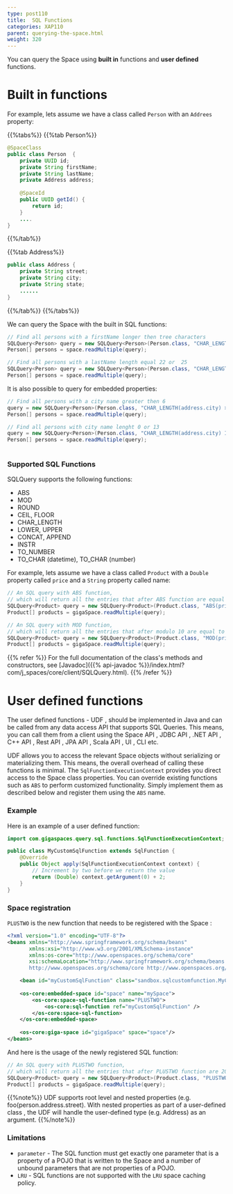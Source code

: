 ```yaml
---
type: post110
title:  SQL Functions
categories: XAP110
parent: querying-the-space.html
weight: 320
---
```



You can query the Space using **built in** functions and **user defined** functions.


# Built in functions

For example, lets assume we have a class called `Person` with an `Addrees` property:


{{%tabs%}}
{{%tab Person%}}
```java
@SpaceClass
public class Person  {
	private UUID id;
	private String firstName;
	private String lastName;
	private Address address;
	
	@SpaceId
	public UUID getId() {
		return id;
	}
    ....
}        
```
{{%/tab%}}

{{%tab Address%}}
```java
public class Address {
	private String street;
	private String city;
	private String state;
	......
}
```
{{%/tab%}}
{{%/tabs%}}

We can query the Space with the built in SQL functions:

```java
// Find all persons with a firstName longer then tree characters
SQLQuery<Person> query = new SQLQuery<Person>(Person.class, "CHAR_LENGTH(firstName) > 3");
Person[] persons = space.readMultiple(query);

// Find all persons with a lastName length equal 22 or  25
SQLQuery<Person> query = new SQLQuery<Person>(Person.class, "CHAR_LENGTH(lastName) IN (22, 25");
Person[] persons = space.readMultiple(query); 
```


It is also possible to query for embedded properties:


```java
// Find all persons with a city name greater then 6
query = new SQLQuery<Person>(Person.class, "CHAR_LENGTH(address.city) > 6");
Person[] persons = space.readMultiple(query);

// Find all persons with city name lenght 0 or 13
query = new SQLQuery<Person>(Person.class, "CHAR_LENGTH(address.city) IN (0,13)");
Person[] persons = space.readMultiple(query);
 
```

###  Supported SQL Functions

SQLQuery supports the following functions:

- ABS
- MOD
- ROUND
- CEIL, FLOOR
- CHAR_LENGTH
- LOWER, UPPER
- CONCAT, APPEND
- INSTR
- TO_NUMBER
- TO_CHAR (datetime), TO_CHAR (number)


For example, lets assume we have a class called `Product` with a `Double` property called `price` and a `String` property called name:


```java
// An SQL query with ABS function,
// which will return all the entries that after ABS function are equal to 1 or 4
SQLQuery<Product> query = new SQLQuery<Product>(Product.class, "ABS(price) in (1, 4)");
Product[] products = gigaSpace.readMultiple(query);

// An SQL query with MOD function,
// which will return all the entries that after modulo 10 are equal to 6 or 7
SQLQuery<Product> query = new SQLQuery<Product>(Product.class, "MOD(price, 10) IN (6, 7)");
Product[] products = gigaSpace.readMultiple(query);
```


{{% refer %}}
For the full documentation of the class's methods and constructors, see [Javadoc]({{% api-javadoc %}}/index.html?com/j_spaces/core/client/SQLQuery.html).
{{% /refer %}}


# User defined functions

The user defined functions - UDF , should be implemented in Java and can be called from any data access API that supports SQL Queries. This means, you can call them from a client using the Space API , JDBC API , .NET API , C++ API , Rest API , JPA API , Scala API , UI , CLI etc.

UDF allows you to access the relevant Space objects without serializing or materializing them. This means, the overall overhead of calling these functions is minimal. The `SqlFunctionExecutionContext` provides you direct access to the Space class properties. You can override existing functions such as `ABS` to perform customized functionality. Simply implement them as described below and register them using the `ABS` name.

### Example

Here is an example of a user defined function: 


 
 

```java
import com.gigaspaces.query.sql.functions.SqlFunctionExecutionContext;

public class MyCustomSqlFunction extends SqlFunction {
	@Override
	public Object apply(SqlFunctionExecutionContext context) {
		// Increment by two before we return the value
		return (Double) context.getArgument(0) + 2;
	}
}
```
 

### Space registration

`PLUSTWO` is the new function that needs to be registered with the Space : 
 
```xml
<?xml version="1.0" encoding="UTF-8"?>
<beans xmlns="http://www.springframework.org/schema/beans"
	   xmlns:xsi="http://www.w3.org/2001/XMLSchema-instance"
	   xmlns:os-core="http://www.openspaces.org/schema/core"
	   xsi:schemaLocation="http://www.springframework.org/schema/beans http://www.springframework.org/schema/beans/spring-beans.xsd
       http://www.openspaces.org/schema/core http://www.openspaces.org/schema/{{%currentversion%}}/core/openspaces-core.xsd">

	<bean id="myCustomSqlFunction" class="sandbox.sqlcustomfunction.MyCustomSqlFunction" />
 
	<os-core:embedded-space id="space" name="mySpace">
		<os-core:space-sql-function name="PLUSTWO">
			<os-core:sql-function ref="myCustomSqlFunction" />
		</os-core:space-sql-function>
	</os-core:embedded-space>
	
	<os-core:giga-space id="gigaSpace" space="space"/>
</beans>
```
And here is the usage of the newly registered SQL function:

```java
// An SQL query with PLUSTWO function,
// which will return all the entries that after PLUSTWO function are 20.0
SQLQuery<Product> query = new SQLQuery<Product>(Product.class, "PLUSTWO(price) = 20.0");
Product[] products = gigaSpace.readMultiple(query);
```


{{%note%}}
UDF supports root level and nested properties (e.g. foo(person.address.street). With nested properties as part of a user-defined class , the UDF will handle the user-defined type (e.g. Address) as an argument.
{{%/note%}}


### Limitations
 
- `parameter` - The SQL function must get exactly one parameter that is a property of a POJO that is written to the Space and a number of unbound parameters that are not properties of a POJO.
- `LRU` - SQL functions are not supported with the `LRU` space caching policy.
 


 
